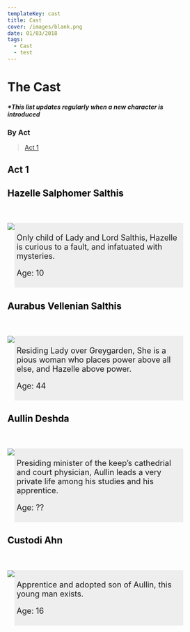 ```yaml
---
templateKey: cast
title: Cast
cover: /images/blank.png
date: 01/03/2018
tags:
  - Cast
  - test
---
```

<div> <!--establishing character box style-->
<style>
* {box-sizing: border-box;}
header {text-align: left; font-size: 14px; color: black;}
section {display: -webkit-flex; display: flex;}
aside {padding: 0; img max-width: 100%; max-height: 100%;}
article {background-color: #eee; padding: 5px; font-size: 18px;}
@media (max-width: 600px) {section {-webkit-flex-direction: column; flex-direction: column;}}
</style>
</div>

# The Cast

##### \*This list updates regularly when a new character is introduced

### By Act
> [Act 1](#act-1)

## Act 1

<div> <!--act 1 list-->
<div> <!--hazelle-->
</head>
<body>
<header>
<h2>Hazelle Salphomer Salthis</h2>
</header>
<section>
<aside>
<img src="/images/haz.png">
</aside>
<article>
<p>Only child of Lady and Lord Salthis, Hazelle is curious to a fault, and infatuated with mysteries.</p>
<p>Age: 10</p>
</article>
</section>
</body>
</div>
<div> <!--aurabus-->
</head>
<body>
<header>
<h2>Aurabus Vellenian Salthis</h2>
</header>
<section>
<aside>
<img src="/images/aur.png">
</aside>
<article>
<p> Residing Lady over Greygarden, She is a pious woman who places power above all else, and Hazelle above power. </p>
<p>Age: 44</p>
</article>
</section>
</body>
</div>
<div> <!--aullin-->
</head>
<body>
<header>
<h2>Aullin Deshda</h2>
</header>
<section>
<aside>
<img src="/images/aul.png">
</aside>
<article>
<p>Presiding minister of the keep’s cathedrial and court physician, Aullin leads a very private life among his studies and his apprentice.</p>
<p>Age: ??</p>
</article>
</section>
</body>
</div>
<div> <!--custodi-->
</head>
<body>
<header>
<h2>Custodi Ahn</h2>
</header>
<section>
<aside>
<img src="/images/cus.png">
</aside>
<article>
<p>Apprentice and adopted son of Aullin, this young man exists.</p>
<p>Age: 16</p>
</article>
</section>
</body>
</div>
</div>
